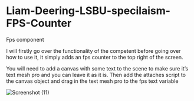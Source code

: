 # Liam-Deering-LSBU-specilaism-FPS-Counter

Fps component 

I will firstly go over the functionality of the competent before going over how to use it, it simply adds an fps counter to the top right of the screen.

You will need to add a canvas with some text to the scene to make sure it’s text mesh pro and you can leave it as it is. 
Then add the attaches script to the canvas object and drag in the text mesh pro to the fps text variable 

![Screenshot (11)](https://user-images.githubusercontent.com/91532021/165271261-ea48e5a6-b722-4027-8285-13184c6cd29c.png)
